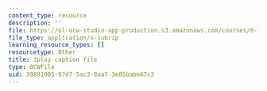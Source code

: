 ```yaml
---
content_type: resource
description: ''
file: https://ol-ocw-studio-app-production.s3.amazonaws.com/courses/8-701-introduction-to-nuclear-and-particle-physics-fall-2020/3989190597d75ac38aa73e85babe67c3_ZYQBSJn6n6o.vtt
file_type: application/x-subrip
learning_resource_types: []
resourcetype: Other
title: 3play caption file
type: OCWFile
uid: 39891905-97d7-5ac3-8aa7-3e85babe67c3
---
```

